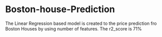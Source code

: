 # Boston-house-Prediction
The Linear Regression based model is created to the price prediction fro Boston Houses by using number of features. The r2_score is 71%
